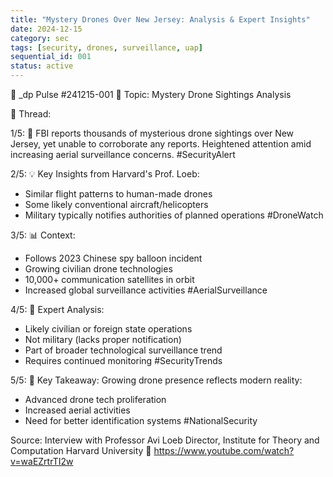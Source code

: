 ```yaml
---
title: "Mystery Drones Over New Jersey: Analysis & Expert Insights"
date: 2024-12-15
category: sec
tags: [security, drones, surveillance, uap]
sequential_id: 001
status: active
---
```


🔷 _dp Pulse #241215-001
📍 Topic: Mystery Drone Sightings Analysis

🧵 Thread:

1/5: 🚨 FBI reports thousands of mysterious drone sightings over New Jersey, yet unable to corroborate any reports. Heightened attention amid increasing aerial surveillance concerns. #SecurityAlert

2/5: 💡 Key Insights from Harvard's Prof. Loeb:
- Similar flight patterns to human-made drones
- Some likely conventional aircraft/helicopters
- Military typically notifies authorities of planned operations
#DroneWatch

3/5: 📊 Context:
- Follows 2023 Chinese spy balloon incident
- Growing civilian drone technologies
- 10,000+ communication satellites in orbit
- Increased global surveillance activities
#AerialSurveillance

4/5: 🔮 Expert Analysis:
- Likely civilian or foreign state operations
- Not military (lacks proper notification)
- Part of broader technological surveillance trend
- Requires continued monitoring
#SecurityTrends

5/5: 🎯 Key Takeaway:
Growing drone presence reflects modern reality:
- Advanced drone tech proliferation
- Increased aerial activities
- Need for better identification systems
#NationalSecurity

Source: Interview with Professor Avi Loeb
Director, Institute for Theory and Computation
Harvard University
🔗 https://www.youtube.com/watch?v=waEZrtrTI2w